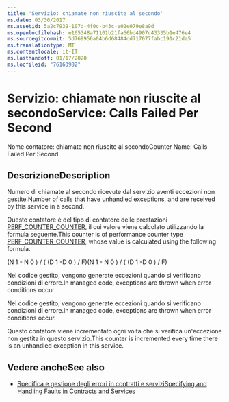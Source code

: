 ```yaml
---
title: 'Servizio: chiamate non riuscite al secondo'
ms.date: 03/30/2017
ms.assetid: 5a2c7939-107d-4f0c-b43c-e02e079e8a9d
ms.openlocfilehash: e165348a71101b21fa66bd4907c43335b1e476e4
ms.sourcegitcommit: 5d769956a04b6d68484dd717077fabc191c21da5
ms.translationtype: MT
ms.contentlocale: it-IT
ms.lasthandoff: 01/17/2020
ms.locfileid: "76163982"
---
```

# <a name="service-calls-failed-per-second"></a><span data-ttu-id="93887-102">Servizio: chiamate non riuscite al secondo</span><span class="sxs-lookup"><span data-stu-id="93887-102">Service: Calls Failed Per Second</span></span>
<span data-ttu-id="93887-103">Nome contatore: chiamate non riuscite al secondo</span><span class="sxs-lookup"><span data-stu-id="93887-103">Counter Name: Calls Failed Per Second.</span></span>  
  
## <a name="description"></a><span data-ttu-id="93887-104">Descrizione</span><span class="sxs-lookup"><span data-stu-id="93887-104">Description</span></span>  
 <span data-ttu-id="93887-105">Numero di chiamate al secondo ricevute dal servizio aventi eccezioni non gestite.</span><span class="sxs-lookup"><span data-stu-id="93887-105">Number of calls that have unhandled exceptions, and are received by this service in a second.</span></span>  
  
 <span data-ttu-id="93887-106">Questo contatore è del tipo di contatore delle prestazioni [PERF_COUNTER_COUNTER](https://docs.microsoft.com/previous-versions/windows/it-pro/windows-server-2003/cc740048(v=ws.10)), il cui valore viene calcolato utilizzando la formula seguente.</span><span class="sxs-lookup"><span data-stu-id="93887-106">This counter is of performance counter type [PERF_COUNTER_COUNTER](https://docs.microsoft.com/previous-versions/windows/it-pro/windows-server-2003/cc740048(v=ws.10)), whose value is calculated using the following formula.</span></span>  
  
 <span data-ttu-id="93887-107">(N 1 - N 0 ) / ( (D 1 -D 0 ) / F)</span><span class="sxs-lookup"><span data-stu-id="93887-107">(N 1 - N 0 ) / ( (D 1 -D 0 ) / F)</span></span>  
  
 <span data-ttu-id="93887-108">Nel codice gestito, vengono generate eccezioni quando si verificano condizioni di errore.</span><span class="sxs-lookup"><span data-stu-id="93887-108">In managed code, exceptions are thrown when error conditions occur.</span></span>  
  
 <span data-ttu-id="93887-109">Nel codice gestito, vengono generate eccezioni quando si verificano condizioni di errore.</span><span class="sxs-lookup"><span data-stu-id="93887-109">In managed code, exceptions are thrown when error conditions occur.</span></span>  
  
 <span data-ttu-id="93887-110">Questo contatore viene incrementato ogni volta che si verifica un'eccezione non gestita in questo servizio.</span><span class="sxs-lookup"><span data-stu-id="93887-110">This counter is incremented every time there is an unhandled exception in this service.</span></span>  
  
## <a name="see-also"></a><span data-ttu-id="93887-111">Vedere anche</span><span class="sxs-lookup"><span data-stu-id="93887-111">See also</span></span>

- [<span data-ttu-id="93887-112">Specifica e gestione degli errori in contratti e servizi</span><span class="sxs-lookup"><span data-stu-id="93887-112">Specifying and Handling Faults in Contracts and Services</span></span>](../../specifying-and-handling-faults-in-contracts-and-services.md)
